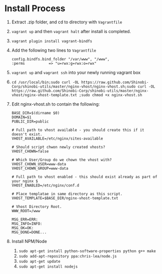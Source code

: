 # Install Process

1. Extract .zip folder, and cd to directory with `Vagrantfile`
2. `vagrant up` and then `vagrant halt` after install is completed.
3. `vagrant plugin install vagrant-bindfs`
4. Add the following two lines to `Vagrantfile`

    ```
    config.bindfs.bind_folder "/var/www", "/www",
    :perms           => "u=rwx:g=rwx:o=rwx"
    ```
    
5. `vagrant up` and `vagrant ssh` into your newly running vagrant box
6. `cd /usr/local/bin;sudo curl -OL https://raw.github.com/Shinobi-Corp/shinobi-utils/master/nginx-vhost/nginx-vhost.sh;sudo curl -OL https://raw.github.com/Shinobi-Corp/shinobi-utils/master/nginx-vhost/nginx-vhost-template.txt
;sudo chmod +x nginx-vhost.sh`

7. Edit nginx-vhost.sh to contain the following:

    ```
    BASE_DIR=$(dirname $0)
    DOMAIN=$1
    PUBLIC_DIR=public

    # Full path to vhost available - you should create this if it doesn't exist.
    VHOST_AVAILABLE=/etc/nginx/sites-available

    # Should script chwon newly created vhosts?
    VHOST_CHOWN=false

    # Which User/Group do we chown the vhost with?
    VHOST_CHOWN_USER=www-data
    VHOST_CHOWN_GROUP=www-data

    # Full path to vhost enabled - this should exist already as part of your nginx $
    VHOST_ENABLED=/etc/nginx/conf.d

    # Place templatae in same directory as this script.
    VHOST_TEMPLATE=$BASE_DIR/nginx-vhost-template.txt

    # Vhost Directory Root.
    WWW_ROOT=/www

    MSG_ERR=ERR:
    MSG_INFO=INFO:
    MSG_OK=OK:
    MSG_DONE=DONE...
    ```

8. Install NPM/Node
    1. `sudo apt-get install python-software-properties python g++ make`
    2. `sudo add-apt-repository ppa:chris-lea/node.js`
    3. `sudo apt-get update`
    4. `sudo apt-get install nodejs`
